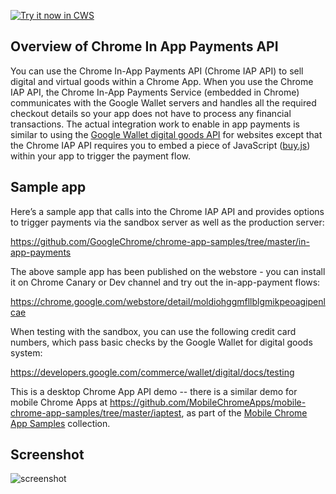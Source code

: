 <a target="_blank" href="https://chrome.google.com/webstore/detail/onjblnjcaogpefajepegjnajhkehfmna">![Try it now in CWS](https://raw.github.com/GoogleChrome/chrome-app-samples/master/tryitnowbutton.png "Click here to install this sample from the Chrome Web Store")</a>


## Overview of Chrome In App Payments API

You can use the Chrome In-App Payments API (Chrome IAP API) to sell digital and virtual goods within a Chrome App. When you use the Chrome IAP API, the Chrome In-App Payments Service (embedded in Chrome) communicates with the Google Wallet servers and handles all the required checkout details so your app does not have to process any financial transactions. The actual integration work to enable in app payments is similar to using the [Google Wallet digital goods API](https://developers.google.com/commerce/wallet/digital/docs/) for websites except that the Chrome IAP API requires you to embed a piece of JavaScript ([buy.js](https://raw.github.com/GoogleChrome/chrome-app-samples/master/in-app-payments/buy.js)) within your app to trigger the payment flow.

## Sample app
Here’s a sample app that calls into the Chrome IAP API and provides options to trigger payments via the sandbox server as well as the production server:

https://github.com/GoogleChrome/chrome-app-samples/tree/master/in-app-payments

The above sample app has been published on the webstore - you can install it on Chrome Canary or Dev channel and try out the in-app-payment flows:

https://chrome.google.com/webstore/detail/moldiohggmfllblgmikpeoagipenlcae

When testing with the sandbox, you can use the following credit card numbers, which pass basic checks by the Google Wallet for digital goods system:

https://developers.google.com/commerce/wallet/digital/docs/testing

This is a desktop Chrome App API demo -- there is a similar demo for mobile Chrome Apps at https://github.com/MobileChromeApps/mobile-chrome-app-samples/tree/master/iaptest, as part of the [Mobile Chrome App Samples](https://github.com/MobileChromeApps/mobile-chrome-app-samples) collection.
     
## Screenshot
![screenshot](/samples/in-app-payments/assets/screenshot_1280_800.png)


